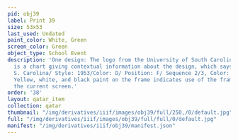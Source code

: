 ```yaml
---
pid: obj39
label: Print 39
size: 53x53
last_used: Undated
paint_color: White, Green
screen_color: Green
object_type: School Event
description: 'One design: The logo from the University of South Carolina. Below them
  is a chart giving contextual information about the design, which says "DESIGN NAME:
  S. Carolina/ Style: 1953/Color: D/ Position: F/ Sequence 2/3, Color: White/ #12303".
  Yellow, white, and black paint on the frame indicates use of the frame prior to
  the current screen.'
order: '38'
layout: qatar_item
collection: qatar
thumbnail: "/img/derivatives/iiif/images/obj39/full/250,/0/default.jpg"
full: "/img/derivatives/iiif/images/obj39/full/full/0/default.jpg"
manifest: "/img/derivatives/iiif/obj39/manifest.json"
---
```

